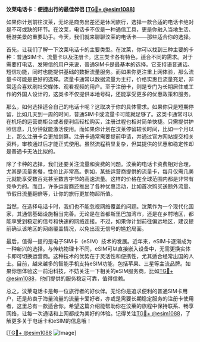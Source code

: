 **汶莱电话卡：便捷出行的最佳伴侣 [[TG💪+ @esim1088](https://t.me/s/esim1088)]**

如果你计划前往汶莱，无论是商务出差还是休闲旅行，选择一款合适的电话卡绝对是不可或缺的环节。在汶莱，电话卡不仅是一种通信工具，更是你融入当地生活、畅游美景的重要助手。今天，我们就来聊聊汶莱的电话卡——那些适合你的选择。

首先，让我们了解一下汶莱电话卡的主要类型。在汶莱，你可以找到三种主要的卡种：普通SIM卡、流量卡以及注册卡。这三类卡各有特色，适合不同的需求。对于需要打电话、发短信的用户来说，普通SIM卡是最基本的选择。它支持语音通话、短信功能，同时也能提供基础的数据流量服务。而如果你更注重上网体验，那么流量卡可能是更好的选择。流量卡通常以数据流量为主打，价格实惠且流量充足，非常适合喜欢刷社交媒体、观看视频的用户。至于注册卡，则是专门为长期居住或工作的外国人设计的，这类卡不仅提供本地号码，还能享受更多的优惠政策和服务。

那么，如何选择适合自己的电话卡呢？这取决于你的具体需求。如果你只是短期停留，比如几天到一周的时间，普通SIM卡或流量卡可能就足够了。这类卡通常可以在机场的运营商柜台或者便利店轻松购买，注册过程也相对简单快捷。只需提供护照信息，几分钟就能激活使用。而如果你计划在汶莱停留较长时间，比如一个月以上，那么注册卡会更加划算。注册卡通常需要提前申请，并通过官方网站提交相关资料，审核通过后才能正式使用。虽然流程稍显复杂，但其提供的优惠和稳定性却是普通卡无法比拟的。

除了卡种的选择，我们还要关注流量和资费的问题。汶莱的电话卡资费相对合理，尤其是流量套餐，性价比非常高。例如，某些运营商提供的流量卡，每月仅需几美元就能享受数百兆甚至数吉字节的高速流量。这样的价格在全球范围内都是非常有竞争力的。而且，许多运营商还推出了各种优惠活动，比如首次购买送额外流量、节假日流量翻倍等，让你的旅行更加物超所值。

当然，在选择电话卡时，我们也不能忽视网络覆盖的问题。汶莱作为一个现代化国家，其通信基础设施相当完善。无论是在首都斯里巴加湾市，还是在乡村地区，都能享受到稳定的信号和快速的网络连接。不过，如果你计划前往偏远地区，建议提前确认该地区的网络覆盖情况，以免出现无信号的尴尬局面。

最后，值得一提的是电子SIM卡（eSIM）技术的发展。近年来，eSIM卡逐渐成为一种新兴的选择。与传统物理卡不同，eSIM可以直接嵌入设备中，无需更换实体卡即可切换运营商。这种技术的优势在于灵活性和便携性，尤其适合经常出国的人士。目前，越来越多的智能手机支持eSIM功能，包括苹果、三星等主流品牌。如果你想体验这一前沿科技，不妨关注一下相关的eSIM服务商，比如[TG💪+ @esim1088](https://t.me/s/esim1088)，他们提供的服务稳定可靠，值得信赖。

总之，汶莱电话卡是每一位旅行者的好伙伴。无论你是追求便利的普通SIM卡用户，还是热衷于海量流量的流量卡爱好者，亦或是需要长期稳定服务的注册卡使用者，这里总有一款适合你。希望这篇介绍能帮助你在汶莱的旅程中保持联系、畅享网络，让每一次通话和上网都成为美好的体验。记得关注[TG💪+ @esim1088](https://t.me/s/esim1088)，了解更多关于电话卡和eSIM的信息哦！

[[TG💪+ @esim1088](https://t.me/s/esim1088) ![Image](https://i.postimg.cc/4NQfJmqS/Snipaste-2025-05-13-00-14-12.png)]